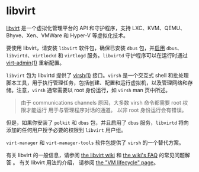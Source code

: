 # libvirt

[libvirt](https://libvirt.org/) 是一个虚拟化管理平台的 API 和守护程序，支持 LXC、KVM、QEMU、Bhyve、Xen、VMWare 和 Hyper-V 等虚拟化技术。

要使用 libvirt，请安装 `libvirt` 软件包，确保已安装 `dbus` 包，并[启用](../services/index.md) `dbus`、`libvirtd`、`virtlockd` 和 `virtlogd` 服务。`libvirtd` 守护程序可以在运行时通过 [virt-admin(1)](https://man.voidlinux.org/virt-admin.1) 重新配置。

`libvirt` 包为 libvirtd 提供了 [virsh(1)](https://man.voidlinux.org/virsh.1) 接口。`virsh` 是一个交互式 shell 和批处理脚本工具，用于执行管理任务，包括创建、配置和运行虚拟机，以及管理网络和存储。注意，`virsh` 通常需要以 root 身份运行，如 `virsh` man 页中所述。

> 由于 communications channels 原因，大多数 virsh 命令都需要 root 权限才能运行 用于与管理程序对话的通道。 以非 root 身份运行会有错误。

但是，如果你安装了 `polkit` 和 `dbus` 包，并且启用了 `dbus` 服务，`libvirtd` 将向添加的任何用户授予必要的权限到 `libvirt` 用户组。 

`virt-manager` 和 `virt-manager-tools` 软件包提供了 `virsh` 的一个替代方案。

有关 libvirt 的一般信息，请参阅 [the libvirt wiki](https://wiki.libvirt.org/page/Main_Page) 和 [the wiki's FAQ](https://wiki.libvirt.org/page/FAQ) 的常见问题解答 。 有关 libvirt 用法的介绍， 请参阅 [the "VM lifecycle" page](https://wiki.libvirt.org/page/VM_lifecycle)。 
